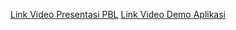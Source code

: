 [Link Video Presentasi PBL](https://youtu.be/tAeYKK_LPcQ)
[Link Video Demo Aplikasi](https://youtu.be/kexiOLAkxwo)
